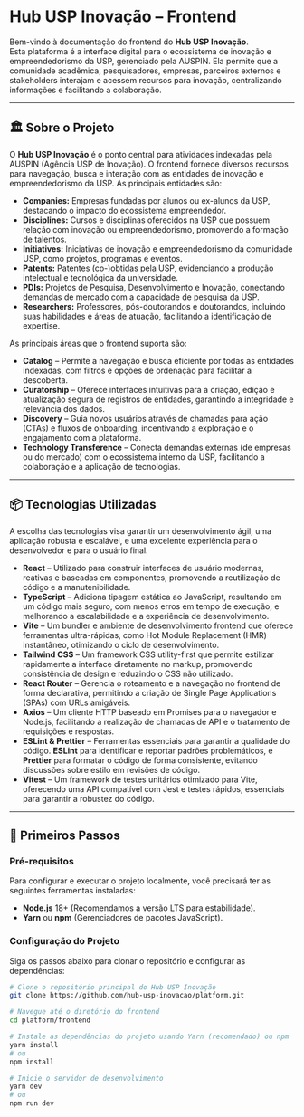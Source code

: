 # Hub USP Inovação – Frontend

Bem-vindo à documentação do frontend do **Hub USP Inovação**.  
Esta plataforma é a interface digital para o ecossistema de inovação e empreendedorismo da USP, gerenciado pela AUSPIN. Ela permite que a comunidade acadêmica, pesquisadores, empresas, parceiros externos e stakeholders interajam e acessem recursos para inovação, centralizando informações e facilitando a colaboração.

---

## 🏛️ Sobre o Projeto

O **Hub USP Inovação** é o ponto central para atividades indexadas pela AUSPIN (Agência USP de Inovação). O frontend fornece diversos recursos para navegação, busca e interação com as entidades de inovação e empreendedorismo da USP. As principais entidades são:

-   **Companies:** Empresas fundadas por alunos ou ex-alunos da USP, destacando o impacto do ecossistema empreendedor.
-   **Disciplines:** Cursos e disciplinas oferecidos na USP que possuem relação com inovação ou empreendedorismo, promovendo a formação de talentos.
-   **Initiatives:** Iniciativas de inovação e empreendedorismo da comunidade USP, como projetos, programas e eventos.
-   **Patents:** Patentes (co-)obtidas pela USP, evidenciando a produção intelectual e tecnológica da universidade.
-   **PDIs:** Projetos de Pesquisa, Desenvolvimento e Inovação, conectando demandas de mercado com a capacidade de pesquisa da USP.
-   **Researchers:** Professores, pós-doutorandos e doutorandos, incluindo suas habilidades e áreas de atuação, facilitando a identificação de expertise.

As principais áreas que o frontend suporta são:

-   **Catalog** – Permite a navegação e busca eficiente por todas as entidades indexadas, com filtros e opções de ordenação para facilitar a descoberta.
-   **Curatorship** – Oferece interfaces intuitivas para a criação, edição e atualização segura de registros de entidades, garantindo a integridade e relevância dos dados.
-   **Discovery** – Guia novos usuários através de chamadas para ação (CTAs) e fluxos de onboarding, incentivando a exploração e o engajamento com a plataforma.
-   **Technology Transference** – Conecta demandas externas (de empresas ou do mercado) com o ecossistema interno da USP, facilitando a colaboração e a aplicação de tecnologias.

---

## 📦 Tecnologias Utilizadas

A escolha das tecnologias visa garantir um desenvolvimento ágil, uma aplicação robusta e escalável, e uma excelente experiência para o desenvolvedor e para o usuário final.

-   **React** – Utilizado para construir interfaces de usuário modernas, reativas e baseadas em componentes, promovendo a reutilização de código e a manutenibilidade.
-   **TypeScript** – Adiciona tipagem estática ao JavaScript, resultando em um código mais seguro, com menos erros em tempo de execução, e melhorando a escalabilidade e a experiência de desenvolvimento.
-   **Vite** – Um bundler e ambiente de desenvolvimento frontend que oferece ferramentas ultra-rápidas, como Hot Module Replacement (HMR) instantâneo, otimizando o ciclo de desenvolvimento.
-   **Tailwind CSS** – Um framework CSS utility-first que permite estilizar rapidamente a interface diretamente no markup, promovendo consistência de design e reduzindo o CSS não utilizado.
-   **React Router** – Gerencia o roteamento e a navegação no frontend de forma declarativa, permitindo a criação de Single Page Applications (SPAs) com URLs amigáveis.
-   **Axios** – Um cliente HTTP baseado em Promises para o navegador e Node.js, facilitando a realização de chamadas de API e o tratamento de requisições e respostas.
-   **ESLint & Prettier** – Ferramentas essenciais para garantir a qualidade do código. **ESLint** para identificar e reportar padrões problemáticos, e **Prettier** para formatar o código de forma consistente, evitando discussões sobre estilo em revisões de código.
-   **Vitest** – Um framework de testes unitários otimizado para Vite, oferecendo uma API compatível com Jest e testes rápidos, essenciais para garantir a robustez do código.

---

## 🚀 Primeiros Passos

### Pré-requisitos

Para configurar e executar o projeto localmente, você precisará ter as seguintes ferramentas instaladas:

-   **Node.js** 18+ (Recomendamos a versão LTS para estabilidade).
-   **Yarn** ou **npm** (Gerenciadores de pacotes JavaScript).

### Configuração do Projeto

Siga os passos abaixo para clonar o repositório e configurar as dependências:

```bash
# Clone o repositório principal do Hub USP Inovação
git clone https://github.com/hub-usp-inovacao/platform.git

# Navegue até o diretório do frontend
cd platform/frontend

# Instale as dependências do projeto usando Yarn (recomendado) ou npm
yarn install
# ou
npm install

# Inicie o servidor de desenvolvimento
yarn dev
# ou
npm run dev